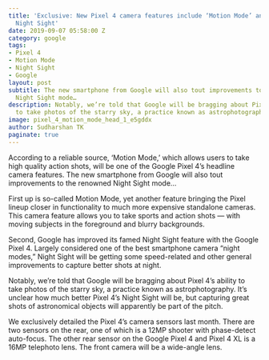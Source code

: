 ```yaml
---
title: 'Exclusive: New Pixel 4 camera features include ‘Motion Mode’ and improved
  Night Sight'
date: 2019-09-07 05:58:00 Z
category: google
tags:
- Pixel 4
- Motion Mode
- Night Sight
- Google
layout: post
subtitle: The new smartphone from Google will also tout improvements to the renowned
  Night Sight mode…
description: Notably, we’re told that Google will be bragging about Pixel 4’s ability
  to take photos of the starry sky, a practice known as astrophotography.
image: pixel_4_motion_mode_head_1_e5gddx
author: Sudharshan TK
paginate: true
---
```


According to a reliable source, ‘Motion Mode,’ which allows users to take high quality action shots, will be one of the Google Pixel 4’s headline camera features. The new smartphone from Google will also tout improvements to the renowned Night Sight mode…

First up is so-called Motion Mode, yet another feature bringing the Pixel lineup closer in functionality to much more expensive standalone cameras. This camera feature allows you to take sports and action shots — with moving subjects in the foreground and blurry backgrounds.

Second, Google has improved its famed Night Sight feature with the Google Pixel 4. Largely considered one of the best smartphone camera “night modes,” Night Sight will be getting some speed-related and other general improvements to capture better shots at night.

Notably, we’re told that Google will be bragging about Pixel 4’s ability to take photos of the starry sky, a practice known as astrophotography. It’s unclear how much better Pixel 4’s Night Sight will be, but capturing great shots of astronomical objects will apparently be part of the pitch.

We exclusively detailed the Pixel 4’s camera sensors last month. There are two sensors on the rear, one of which is a 12MP shooter with phase-detect auto-focus. The other rear sensor on the Google Pixel 4 and Pixel 4 XL is a 16MP telephoto lens. The front camera will be a wide-angle lens.
